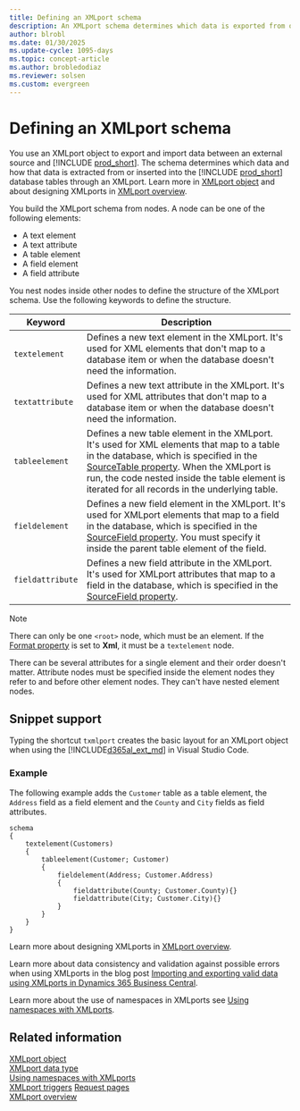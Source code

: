 ```yaml
---
title: Defining an XMLport schema
description: An XMLport schema determines which data is exported from or imported to Dynamics 365 Business Central database tables and the format and structure of the files used.
author: blrobl
ms.date: 01/30/2025
ms.update-cycle: 1095-days
ms.topic: concept-article
ms.author: brobledodiaz
ms.reviewer: solsen
ms.custom: evergreen
---
```


# Defining an XMLport schema

You use an XMLport object to export and import data between an external source and [!INCLUDE [prod_short](includes/prod_short.md)]. The schema determines which data and how that data is extracted from or inserted into the [!INCLUDE [prod_short](includes/prod_short.md)] database tables through an XMLport. Learn more in [XMLport object](devenv-xmlport-object.md) and about designing XMLports in [XMLport overview](devenv-xmlport-overview.md).

You build the XMLport schema from nodes. A node can be one of the following elements:

- A text element
- A text attribute
- A table element
- A field element
- A field attribute

You nest nodes inside other nodes to define the structure of the XMLport schema. Use the following keywords to define the structure.

|Keyword|Description|
|-------|-----------|
|`textelement`|Defines a new text element in the XMLport. It's used for XML elements that don't map to a database item or when the database doesn't need the information.|
|`textattribute`|Defines a new text attribute in the XMLport. It's used for XML attributes that don't map to a database item or when the database doesn't need the information.|
|`tableelement`|Defines a new table element in the XMLport. It's used for XML elements that map to a table in the database, which is specified in the [SourceTable property](properties/devenv-sourcetable-property.md). When the XMLport is run, the code nested inside the table element is iterated for all records in the underlying table.|
|`fieldelement`|Defines a new field element in the XMLport. It's used for XMLport elements that map to a field in the database, which is specified in the [SourceField property](./properties/devenv-properties.md). You must specify it inside the parent table element of the field. |
|`fieldattribute`|Defines a new field attribute in the XMLport. It's used for XMLport attributes that map to a field in the database, which is specified in the [SourceField property](./properties/devenv-properties.md).|

> [!NOTE]  
> There can only be one `<root>` node, which must be an element. If the [Format property](properties/devenv-format-property.md) is set to **Xml**, it must be a `textelement` node.

There can be several attributes for a single element and their order doesn't matter. Attribute nodes must be specified inside the element nodes they refer to and before other element nodes. They can't have nested element nodes.

## Snippet support

Typing the shortcut `txmlport` creates the basic layout for an XMLport object when using the [!INCLUDE[d365al_ext_md](../includes/d365al_ext_md.md)] in Visual Studio Code. 

### Example

The following example adds the `Customer` table as a table element, the `Address` field as a field element and the `County` and `City` fields as field attributes.

```AL
schema
{
    textelement(Customers)
    {
        tableelement(Customer; Customer)
        {
            fieldelement(Address; Customer.Address)
            {
                fieldattribute(County; Customer.County){}
                fieldattribute(City; Customer.City){}
            }
        }
    }
}
```

Learn more about designing XMLports in [XMLport overview](devenv-xmlport-overview.md).

Learn more about data consistency and validation against possible errors when using XMLports in the blog post [Importing and exporting valid data using XMLports in Dynamics 365 Business Central](https://cloudblogs.microsoft.com/dynamics365/it/2019/05/22/importing-and-exporting-valid-data-using-xmlports-in-dynamics-365-business-central/). 

Learn more about the use of namespaces in XMLports see [Using namespaces with XMLports](devenv-using-namespaces-with-xmlports.md).

## Related information

[XMLport object](devenv-xmlport-object.md)  
[XMLport data type](methods-auto/xmlport/xmlport-data-type.md)  
[Using namespaces with XMLports](devenv-using-namespaces-with-xmlports.md)  
[XMLport triggers](triggers-auto/xmlport/devenv-oninitxmlport-xmlport-trigger.md)
[Request pages](devenv-request-pages.md)  
[XMLport overview](devenv-xmlport-overview.md)
